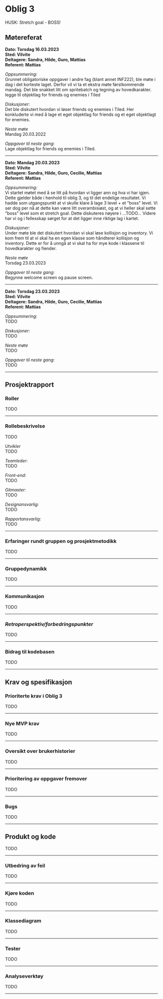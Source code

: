 # **Oblig 3**

HUSK:
Stretch goal - BOSS!

## **Møtereferat**

**Dato: Torsdag 16.03.2023** <br>
**Sted: Vilvite** <br>
**Deltagere: Sandra, Hilde, Guro, Mattias** <br>
**Referent: Mattias** <br>

*Oppsummering:* <br>
Grunnet obligatoriske oppgaver i andre fag (blant annet INF222), ble møte i dag i det korteste laget. Derfor vil vi ta et ekstra møte førstkommende mandag. Det ble snakket litt om spritebatch og tegning av hovedkarakter.
legge til objektlag for friends og enemies i Tiled

*Diskusjoner:* <br>
Det ble diskutert hvordan vi løser friends og enemies i Tiled. Her konkluderte vi med å lage et eget objektlag for friends og et eget objektlagt for enemies. 

*Neste møte* <br>
Mandag 20.03.2022 <br>

*Oppgaver til neste gang:* <br>
Lage objektlag for friends og enemies i Tiled. 

___

**Dato: Mandag 20.03.2023** <br>
**Sted: Vilvite** <br>
**Deltagere: Sandra, Hilde, Guro, Cecilie, Mattias** <br>
**Referent: Mattias** <br>

*Oppsummering:* <br>
Vi startet møtet med å se litt på hvordan vi ligger ann og hva vi har igjen. Dette gjelder både i henhold til oblig 3, og til det endelige resultatet. Vi hadde som utgangspunkt at vi skulle klare å lage 3 level + et "boss" level. Vi ser dog per nå at dette kan være litt overambisiøst, og at vi heller skal sette "boss" level som et stretch goal. Dette diskuteres nøyere i ...TODO... Videre har vi og i fellesskap sørget for at det ligger inne riktige lag i kartet.

*Diskusjoner:* <br>
Under møte ble det diskutert hvordan vi skal løse kollisjon og inventory. Vi kom frem til at vi skal ha en egen klasse som håndterer kollisjon og inventory. Dette er for å unngå at vi skal ha for mye kode i klassene til hovedkarakter og fiender.

*Neste møte* <br>
Torsdag 23.03.2023 <br>

*Oppgaver til neste gang:* <br>
Begynne welcome screen og pause screen.

___

**Dato: Torsdag 23.03.2023** <br>
**Sted: Vilvite** <br>
**Deltagere: Sandra, Hilde, Guro, Cecilie, Mattias** <br>
**Referent: Mattias** <br>

*Oppsummering:* <br>
TODO

*Diskusjoner:* <br>
TODO

*Neste møte* <br>
TODO <br>

*Oppgaver til neste gang:* <br>
TODO

___

## **Prosjektrapport**

### **Roller**
TODO
___

### **Rollebeskrivelse**
TODO

*Utvikler* <br>
TODO


*Teamleder:* <br>
TODO

*Front-end:* <br>
TODO


*Gitmaster:* <br> 
TODO

*Designansvarlig:* <br>
TODO


*Rapportansvarlig:* <br>
TODO

___
### **Erfaringer rundt gruppen og prosjektmetodikk**

TODO

___
### **Gruppedynamikk**
TODO
___
### **Kommunikasjon**
TODO
___

### ***Retroperspektiv/forbedringspunkter***
TODO
___

### **Bidrag til kodebasen**
TODO
___

## Krav og spesifikasjon

### **Prioriterte krav i Oblig 3**
TODO
___
### **Nye MVP krav**
TODO
___
### **Oversikt over brukerhistorier**
TODO

___

### **Prioritering av oppgaver fremover**
TODO
___
### **Bugs**
TODO
___
## Produkt og kode
TODO
___
### **Utbedring av feil**
TODO
___
### **Kjøre koden**
TODO
___
### **Klassediagram**
TODO
___
### **Tester**
TODO
___
### **Analyseverktøy**
TODO

___